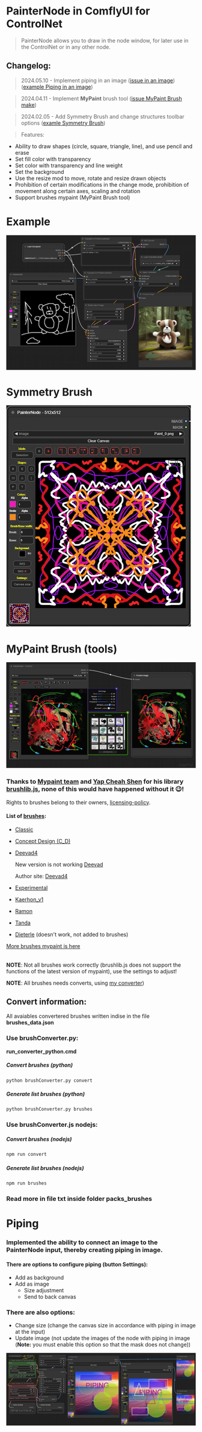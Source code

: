 # PainterNode in ComflyUI for ControlNet

> PainterNode allows you to draw in the node window, for later use in the ControlNet or in any other node.

## Changelog:

> 2024.05.10 - Implement piping in an image ([issue in an image](https://github.com/AlekPet/ComfyUI_Custom_Nodes_AlekPet/issues/24)) ([example Piping in an image](#piping))

> 2024.04.11 - Implement **MyPaint** brush tool ([issue MyPaint Brush make](https://github.com/AlekPet/ComfyUI_Custom_Nodes_AlekPet/issues/36))

> 2024.02.05 - Add Symmetry Brush and change structures toolbar options ([examle Symmetry Brush](#symmetry-brush))

> Features:

- Ability to draw shapes (circle, square, triangle, line), and use pencil and erase
- Set fill color with transparency
- Set color with transparency and line weight
- Set the background
- Use the resize mod to move, rotate and resize drawn objects
- Prohibition of certain modifications in the change mode, prohibition of movement along certain axes, scaling and rotation
- Support brushes mypaint (MyPaint Brush tool)

# Example

![Screenshot PainterNode connecting to ControlNet](https://github.com/AlekPet/ComfyUI_Custom_Nodes_AlekPet/raw/master/PainterNode/painter_node_example.jpg)

# Symmetry Brush

![Screenshot PainterNode Symmetry Brush](https://github.com/AlekPet/ComfyUI_Custom_Nodes_AlekPet/raw/master/PainterNode/symmetryBrush.jpg)

# MyPaint Brush (tools)

![Screenshot MyPaint Brush](https://github.com/AlekPet/ComfyUI_Custom_Nodes_AlekPet/raw/master/PainterNode/mypaintBrush.jpg)

### Thanks to [Mypaint team](https://github.com/mypaint "Github mypaint") and [Yap Cheah Shen](https://github.com/yapcheahshen "Github Yap Cheah Shen") for his library [brushlib.js](https://github.com/yapcheahshen/brushlib.js "Github brushlib.js"), none of this would have happened without it 😉!

Rights to brushes belong to their owners, [licensing-policy](https://github.com/mypaint/mypaint-brushes?tab=readme-ov-file#licensing-policy).

#### List of [brushes](https://github.com/mypaint/mypaint-brushes/tree/master/brushes "Brushes"):

- [Classic](https://github.com/mypaint/mypaint-brushes/tree/master/brushes/classic)
- [Concept Design (C_D)](https://github.com/mypaint/mypaint/wiki/Brush-Packages#concept-design-c_d)
- [Deevad4](https://www.davidrevoy.com/article55/mypaint-v4-brushkit)

  New version is not working [Deevad](https://github.com/mypaint/mypaint-brushes/tree/master/brushes/deevad)

  Author site: [Deevad4](https://www.davidrevoy.com)

- [Experimental](https://github.com/mypaint/mypaint-brushes/tree/master/brushes/experimental)
- [Kaerhon_v1](https://github.com/mypaint/mypaint-brushes/tree/master/brushes/kaerhon_v1)
- [Ramon](https://github.com/mypaint/mypaint-brushes/tree/master/brushes/ramon)
- [Tanda](https://github.com/mypaint/mypaint-brushes/tree/master/brushes/tanda)
- [Dieterle](https://github.com/mypaint/mypaint-brushes/tree/master/brushes/dieterle) (doesn't work, not added to brushes)

[More brushes mypaint is here](https://github.com/mypaint/mypaint/wiki/Brush-Packages)

######

**NOTE**: Not all brushes work correctly (brushlib.js does not support the functions of the latest version of mypaint), use the settings to adjust!

**NOTE**: All brushes needs converts, using [my converter](https://github.com/AlekPet/brushlib.js))

## Convert information:

All avaiables convertered brushes written indise in the file **brushes_data.json**

### Use brushConverter.py:

**run_converter_python.cmd**

##### Convert brushes (python)

```bash
python brushConverter.py convert
```

##### Generate list brushes (python)

```bash
python brushConverter.py brushes
```

### Use brushConverter.js nodejs:

##### Convert brushes (nodejs)

```bash
npm run convert
```

##### Generate list brushes (nodejs)

```bash
npm run brushes
```

### Read more in file txt inside folder packs_brushes

# Piping

### Implemented the ability to connect an image to the PainterNode input, thereby creating piping in image.

#### There are options to configure piping (button Settings):

- Add as background
- Add as image
  - Size adjustment
  - Send to back canvas

### There are also options:

- Change size (change the canvas size in accordance with piping in image at the input)
- Update image (not update the images of the node with piping in image (**Note:** you must enable this option so that the mask does not change))

![Screenshot Piping](https://github.com/AlekPet/ComfyUI_Custom_Nodes_AlekPet/raw/master/PainterNode/pipingImage.jpg)
